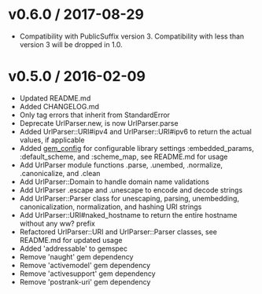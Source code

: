 v0.6.0 / 2017-08-29
======================

  * Compatibility with PublicSuffix version 3. Compatibility with less than version 3 will be dropped in 1.0.

v0.5.0 / 2016-02-09
======================

  * Updated README.md
  * Added CHANGELOG.md
  * Only tag errors that inherit from StandardError
  * Deprecate UrlParser.new, is now UrlParser.parse
  * Added UrlParser::URI#ipv4 and UrlParser::URI#ipv6 to return the actual values, if applicable
  * Added [gem_config](https://github.com/krautcomputing/gem_config) for configurable library settings :embedded_params, :default_scheme, and :scheme_map, see README.md for usage
  * Add UrlParser module functions .parse, .unembed, .normalize, .canonicalize, and .clean
  * Add UrlParser::Domain to handle domain name validations
  * Add UrlParser .escape and .unescape to encode and decode strings
  * Add UrlParser::Parser class for unescaping, parsing, unembedding, canonicalization, normalization, and hashing URI strings
  * Add UrlParser::URI#naked_hostname to return the entire hostname without any ww? prefix
  * Refactored UrlParser::URI and UrlParser::Parser classes, see README.md for updated usage
  * Added 'addressable' to gemspec
  * Remove 'naught' gem dependency
  * Remove 'activemodel' gem dependency
  * Remove 'activesupport' gem dependency
  * Remove 'postrank-uri' gem dependency
